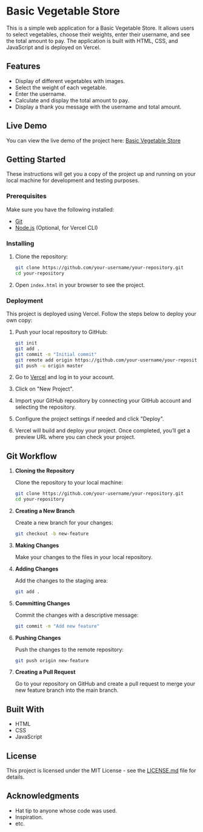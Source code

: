 # Basic Vegetable Store

This is a simple web application for a Basic Vegetable Store. It allows users to select vegetables, choose their weights, enter their username, and see the total amount to pay. The application is built with HTML, CSS, and JavaScript and is deployed on Vercel.

## Features

- Display of different vegetables with images.
- Select the weight of each vegetable.
- Enter the username.
- Calculate and display the total amount to pay.
- Display a thank you message with the username and total amount.

## Live Demo

You can view the live demo of the project here: [Basic Vegetable Store](https://basic-vegetable-store.vercel.app/)

## Getting Started

These instructions will get you a copy of the project up and running on your local machine for development and testing purposes.

### Prerequisites

Make sure you have the following installed:

- [Git](https://git-scm.com/)
- [Node.js](https://nodejs.org/) (Optional, for Vercel CLI)

### Installing

1. Clone the repository:

    ```bash
    git clone https://github.com/your-username/your-repository.git
    cd your-repository
    ```

2. Open `index.html` in your browser to see the project.

### Deployment

This project is deployed using Vercel. Follow the steps below to deploy your own copy:

1. Push your local repository to GitHub:

    ```bash
    git init
    git add .
    git commit -m "Initial commit"
    git remote add origin https://github.com/your-username/your-repository.git
    git push -u origin master
    ```

2. Go to [Vercel](https://vercel.com/) and log in to your account.

3. Click on "New Project".

4. Import your GitHub repository by connecting your GitHub account and selecting the repository.

5. Configure the project settings if needed and click "Deploy".

6. Vercel will build and deploy your project. Once completed, you’ll get a preview URL where you can check your project.

## Git Workflow

1. **Cloning the Repository**

   Clone the repository to your local machine:

    ```bash
    git clone https://github.com/your-username/your-repository.git
    cd your-repository
    ```

2. **Creating a New Branch**

   Create a new branch for your changes:

    ```bash
    git checkout -b new-feature
    ```

3. **Making Changes**

   Make your changes to the files in your local repository.

4. **Adding Changes**

   Add the changes to the staging area:

    ```bash
    git add .
    ```

5. **Committing Changes**

   Commit the changes with a descriptive message:

    ```bash
    git commit -m "Add new feature"
    ```

6. **Pushing Changes**

   Push the changes to the remote repository:

    ```bash
    git push origin new-feature
    ```

7. **Creating a Pull Request**

   Go to your repository on GitHub and create a pull request to merge your new feature branch into the main branch.

## Built With

- HTML
- CSS
- JavaScript


## License

This project is licensed under the MIT License - see the [LICENSE.md](LICENSE.md) file for details.

## Acknowledgments

- Hat tip to anyone whose code was used.
- Inspiration.
- etc.
